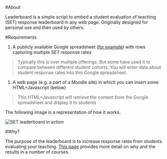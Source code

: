 
#About

Leaderboard is a simple script to embed a student evaluation of teaching (SET) response leaderboard in any web page.  Originally designed for personal use and then used by others.

#Requirements

1. A publicly available Google spreadsheet ([for example](https://docs.google.com/spreadsheets/d/1o7Dqv8XK54yVrvAmbJvsf88ot2QssSxUMJM4wP8q204/edit#gid=0)) with rows capturing multiple SET response rates
> Typically this is over multiple offerings. But some have used it to compare between different student cohorts. You will enter data about student response rates into this Google spreadsheet.
1. A web page (e.g. a part of a Moodle site) in which you can insert some HTML+Javascript (below)
> This HTML+Javascript will retrieve the content from the Google spreadsheet and display it to students

The following image is a representation of how it works.

![SET leaderboard in action](https://i0.wp.com/c1.staticflickr.com/5/4207/35314111366_4a463eabd7_z.jpg?resize=640%2C251&ssl=1)

#Why?

The purpose of the leaderboard is to increase response rates from students evaluating your teaching. [This page](http://djon.es/blog/2017/06/17/nudging-up-myopinion-response-rates-using-a-gamified-leaderboard/) provides more detail on why and the results in a number of courses.


